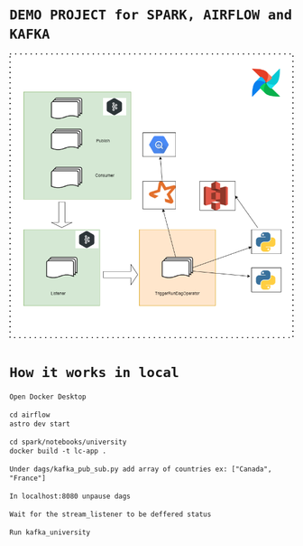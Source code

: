 # `DEMO PROJECT for SPARK, AIRFLOW and KAFKA`

![Diagram](./images/clio.drawio.png)

# `How it works in local`

    Open Docker Desktop

    cd airflow
    astro dev start

    cd spark/notebooks/university
    docker build -t lc-app .

    Under dags/kafka_pub_sub.py add array of countries ex: ["Canada", "France"]

    In localhost:8080 unpause dags

    Wait for the stream_listener to be deffered status

    Run kafka_university
